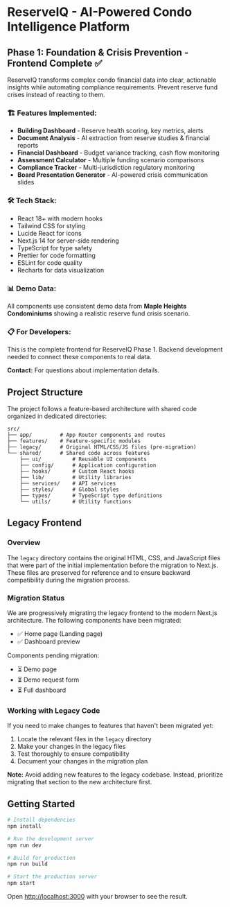 # ReserveIQ - AI-Powered Condo Intelligence Platform

## Phase 1: Foundation & Crisis Prevention - Frontend Complete ✅

ReserveIQ transforms complex condo financial data into clear, actionable insights while automating compliance requirements. Prevent reserve fund crises instead of reacting to them.

### 🏗️ Features Implemented:

- **Building Dashboard** - Reserve health scoring, key metrics, alerts
- **Document Analysis** - AI extraction from reserve studies & financial reports
- **Financial Dashboard** - Budget variance tracking, cash flow monitoring
- **Assessment Calculator** - Multiple funding scenario comparisons
- **Compliance Tracker** - Multi-jurisdiction regulatory monitoring
- **Board Presentation Generator** - AI-powered crisis communication slides

### 🛠️ Tech Stack:

- React 18+ with modern hooks
- Tailwind CSS for styling
- Lucide React for icons
- Next.js 14 for server-side rendering
- TypeScript for type safety
- Prettier for code formatting
- ESLint for code quality
- Recharts for data visualization

### 📊 Demo Data:

All components use consistent demo data from **Maple Heights Condominiums** showing a realistic reserve fund crisis scenario.

### 📋 For Developers:

This is the complete frontend for ReserveIQ Phase 1. Backend development needed to connect these components to real data.

**Contact:** For questions about implementation details.

## Project Structure

The project follows a feature-based architecture with shared code organized in dedicated directories:

```
src/
├── app/         # App Router components and routes
├── features/    # Feature-specific modules
├── legacy/      # Original HTML/CSS/JS files (pre-migration)
└── shared/      # Shared code across features
    ├── ui/          # Reusable UI components
    ├── config/      # Application configuration
    ├── hooks/       # Custom React hooks
    ├── lib/         # Utility libraries
    ├── services/    # API services
    ├── styles/      # Global styles
    ├── types/       # TypeScript type definitions
    └── utils/       # Utility functions
```

## Legacy Frontend

### Overview

The `legacy` directory contains the original HTML, CSS, and JavaScript files that were part of the initial implementation before the migration to Next.js. These files are preserved for reference and to ensure backward compatibility during the migration process.

### Migration Status

We are progressively migrating the legacy frontend to the modern Next.js architecture. The following components have been migrated:

- ✅ Home page (Landing page)
- ✅ Dashboard preview

Components pending migration:

- ⏳ Demo page
- ⏳ Demo request form
- ⏳ Full dashboard

### Working with Legacy Code

If you need to make changes to features that haven't been migrated yet:

1. Locate the relevant files in the `legacy` directory
2. Make your changes in the legacy files
3. Test thoroughly to ensure compatibility
4. Document your changes in the migration plan

**Note:** Avoid adding new features to the legacy codebase. Instead, prioritize migrating that section to the new architecture first.

## Getting Started

```bash
# Install dependencies
npm install

# Run the development server
npm run dev

# Build for production
npm run build

# Start the production server
npm start
```

Open [http://localhost:3000](http://localhost:3000) with your browser to see the result.

